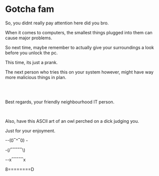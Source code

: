 <!DOCTYPE html>
<html>
<body>
<h1>Gotcha fam</h1>
<p>So, you didnt really pay attention here did you bro.</p>
<p>When it comes to computers, the smallest things plugged into them can cause major problems.</p>
<p>So next time, maybe remember to actually give your surroundings a look before you unlock the pc.</p>
<p>This time, its just a prank.</p>
<p>The next person who tries this on your system however, might have way more malicious things in plan.</p>
<br>
<br>
<p>Best regards, your friendly neighbourhood IT person.</p>
<br>
<p>Also, have this ASCII art of an owl perched on a dick judging you.</p>
<p>Just for your enjoyment.</p>
<p>--(0‾^‾0) -</p>
<p>-(/‾‾‾‾‾\)</p>
<p>--x‾‾‾‾‾x</p>
<p>8========D</p> 
</body>
</html>
